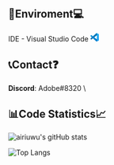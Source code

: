 ## :electric_plug:Enviroment:computer:
IDE - Visual Studio Code <img alt="VSCode" width="17px" src="https://raw.githubusercontent.com/Mempler/Mempler/master/assets//visual-studio-code.svg"/>

## :telephone_receiver:Contact:question:

**Discord**: Adobe#8320 \

## :bar_chart:Code Statistics:chart_with_upwards_trend:
![airiuwu's gitHub stats](https://github-readme-stats.vercel.app/api?username=airiuwu&count_private=true&show_icons=true&title_color=954CFF&bg_color=FFFFF2&icon_color=954CFF&hide_border=true)

![Top Langs](https://github-readme-stats.vercel.app/api/top-langs/?username=airiuwu&title_color=954CFF&bg_color=FFFFF2&icon_color=954CFF)
